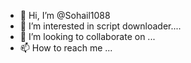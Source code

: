 - 👋 Hi, I’m @Sohail1088
- 👀 I’m interested in script downloader....
- 💞️ I’m looking to collaborate on ...
- 📫 How to reach me ...

<!---
Sohail1088/Sohail1088 is a ✨ special ✨ repository because its `README.md` (this file) appears on your GitHub profile.
You can click the Preview link to take a look at your changes.
--->
